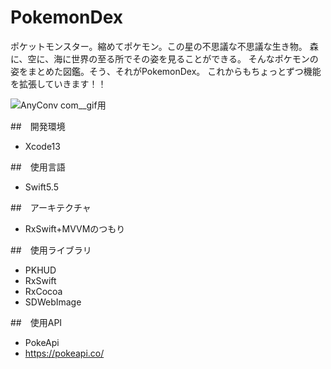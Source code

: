 #  PokemonDex

ポケットモンスター。縮めてポケモン。この星の不思議な不思議な生き物。
森に、空に、海に世界の至る所でその姿を見ることができる。
そんなポケモンの姿をまとめた図鑑。そう、それがPokemonDex。
これからもちょっとずつ機能を拡張していきます！！

![AnyConv com__gif用](https://user-images.githubusercontent.com/61740562/135105323-7fe9b50d-83a0-40db-ae03-c71309b3cdd2.gif)

##　開発環境
- Xcode13

##　使用言語
- Swift5.5

##　アーキテクチャ
- RxSwift+MVVMのつもり

##　使用ライブラリ
- PKHUD
- RxSwift
- RxCocoa
- SDWebImage

##　使用API
- PokeApi
 - https://pokeapi.co/
